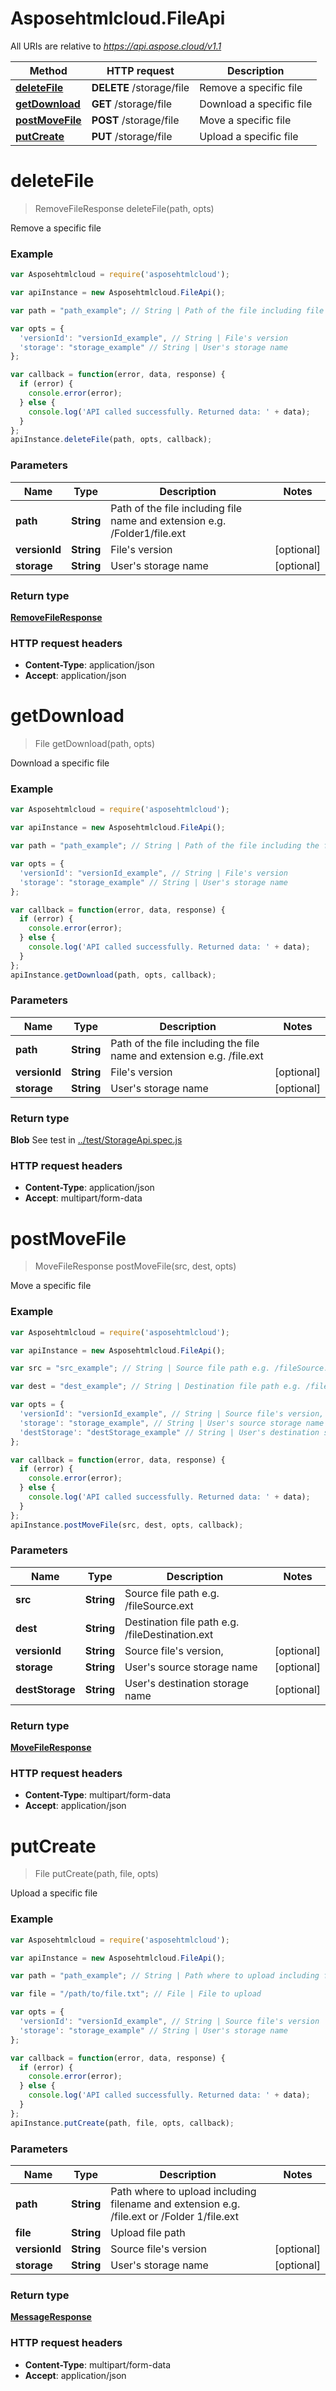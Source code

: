 # Asposehtmlcloud.FileApi

All URIs are relative to *https://api.aspose.cloud/v1.1*

Method | HTTP request | Description
------------- | ------------- | -------------
[**deleteFile**](FileApi.md#deleteFile) | **DELETE** /storage/file | Remove a specific file 
[**getDownload**](FileApi.md#getDownload) | **GET** /storage/file | Download a specific file 
[**postMoveFile**](FileApi.md#postMoveFile) | **POST** /storage/file | Move a specific file 
[**putCreate**](FileApi.md#putCreate) | **PUT** /storage/file | Upload a specific file 


<a name="deleteFile"></a>
# **deleteFile**
> RemoveFileResponse deleteFile(path, opts)

Remove a specific file 

### Example
```javascript
var Asposehtmlcloud = require('asposehtmlcloud');

var apiInstance = new Asposehtmlcloud.FileApi();

var path = "path_example"; // String | Path of the file including file name and extension e.g. /Folder1/file.ext

var opts = { 
  'versionId': "versionId_example", // String | File's version
  'storage': "storage_example" // String | User's storage name
};

var callback = function(error, data, response) {
  if (error) {
    console.error(error);
  } else {
    console.log('API called successfully. Returned data: ' + data);
  }
};
apiInstance.deleteFile(path, opts, callback);
```

### Parameters

Name | Type | Description  | Notes
------------- | ------------- | ------------- | -------------
 **path** | **String**| Path of the file including file name and extension e.g. /Folder1/file.ext | 
 **versionId** | **String**| File&#39;s version | [optional] 
 **storage** | **String**| User&#39;s storage name | [optional] 

### Return type

[**RemoveFileResponse**](RemoveFileResponse.md)

### HTTP request headers

 - **Content-Type**: application/json
 - **Accept**: application/json

<a name="getDownload"></a>
# **getDownload**
> File getDownload(path, opts)

Download a specific file 

### Example
```javascript
var Asposehtmlcloud = require('asposehtmlcloud');

var apiInstance = new Asposehtmlcloud.FileApi();

var path = "path_example"; // String | Path of the file including the file name and extension e.g. /file.ext

var opts = { 
  'versionId': "versionId_example", // String | File's version
  'storage': "storage_example" // String | User's storage name
};

var callback = function(error, data, response) {
  if (error) {
    console.error(error);
  } else {
    console.log('API called successfully. Returned data: ' + data);
  }
};
apiInstance.getDownload(path, opts, callback);
```

### Parameters

Name | Type | Description  | Notes
------------- | ------------- | ------------- | -------------
 **path** | **String**| Path of the file including the file name and extension e.g. /file.ext | 
 **versionId** | **String**| File&#39;s version | [optional] 
 **storage** | **String**| User&#39;s storage name | [optional] 

### Return type

**Blob** See test in [../test/StorageApi.spec.js](../test/StorageApi.spec.js)

### HTTP request headers

 - **Content-Type**: application/json
 - **Accept**: multipart/form-data

<a name="postMoveFile"></a>
# **postMoveFile**
> MoveFileResponse postMoveFile(src, dest, opts)

Move a specific file 

### Example
```javascript
var Asposehtmlcloud = require('asposehtmlcloud');

var apiInstance = new Asposehtmlcloud.FileApi();

var src = "src_example"; // String | Source file path e.g. /fileSource.ext

var dest = "dest_example"; // String | Destination file path e.g. /fileDestination.ext

var opts = { 
  'versionId': "versionId_example", // String | Source file's version,
  'storage': "storage_example", // String | User's source storage name
  'destStorage': "destStorage_example" // String | User's destination storage name
};

var callback = function(error, data, response) {
  if (error) {
    console.error(error);
  } else {
    console.log('API called successfully. Returned data: ' + data);
  }
};
apiInstance.postMoveFile(src, dest, opts, callback);
```

### Parameters

Name | Type | Description  | Notes
------------- | ------------- | ------------- | -------------
 **src** | **String**| Source file path e.g. /fileSource.ext | 
 **dest** | **String**| Destination file path e.g. /fileDestination.ext | 
 **versionId** | **String**| Source file&#39;s version, | [optional] 
 **storage** | **String**| User&#39;s source storage name | [optional] 
 **destStorage** | **String**| User&#39;s destination storage name | [optional] 

### Return type

[**MoveFileResponse**](MoveFileResponse.md)

### HTTP request headers

 - **Content-Type**: multipart/form-data
 - **Accept**: application/json

<a name="putCreate"></a>
# **putCreate**
> File putCreate(path, file, opts)

Upload a specific file 

### Example
```javascript
var Asposehtmlcloud = require('asposehtmlcloud');

var apiInstance = new Asposehtmlcloud.FileApi();

var path = "path_example"; // String | Path where to upload including filename and extension e.g. /file.ext or /Folder 1/file.ext

var file = "/path/to/file.txt"; // File | File to upload

var opts = { 
  'versionId': "versionId_example", // String | Source file's version
  'storage': "storage_example" // String | User's storage name
};

var callback = function(error, data, response) {
  if (error) {
    console.error(error);
  } else {
    console.log('API called successfully. Returned data: ' + data);
  }
};
apiInstance.putCreate(path, file, opts, callback);
```

### Parameters

Name | Type | Description  | Notes
------------- | ------------- | ------------- | -------------
 **path** | **String**| Path where to upload including filename and extension e.g. /file.ext or /Folder 1/file.ext | 
 **file** | **String**| Upload file path| 
 **versionId** | **String**| Source file&#39;s version | [optional] 
 **storage** | **String**| User&#39;s storage name | [optional] 

### Return type

[**MessageResponse**](MessageResponse.md)

### HTTP request headers

 - **Content-Type**: multipart/form-data
 - **Accept**: application/json

